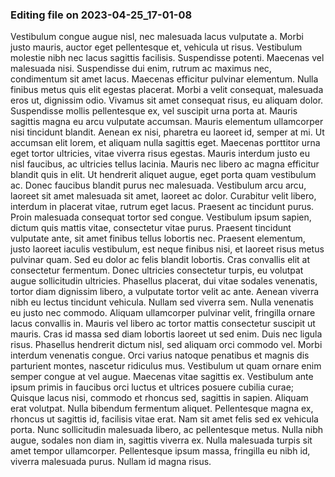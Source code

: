 

### Editing file on 2023-04-25_17-01-08

Vestibulum congue augue nisl, nec malesuada lacus vulputate a. Morbi justo mauris, auctor eget pellentesque et, vehicula ut risus. Vestibulum molestie nibh nec lacus sagittis facilisis. Suspendisse potenti. Maecenas vel malesuada nisi. Suspendisse dui enim, rutrum ac maximus nec, condimentum sit amet lacus. Maecenas efficitur pulvinar elementum. Nulla finibus metus quis elit egestas placerat. Morbi a velit consequat, malesuada eros ut, dignissim odio. Vivamus sit amet consequat risus, eu aliquam dolor. Suspendisse mollis pellentesque ex, vel suscipit urna porta at. Mauris sagittis magna eu arcu vulputate accumsan. Mauris elementum ullamcorper nisi tincidunt blandit. Aenean ex nisi, pharetra eu laoreet id, semper at mi. Ut accumsan elit lorem, et aliquam nulla sagittis eget.
Maecenas porttitor urna eget tortor ultricies, vitae viverra risus egestas. Mauris interdum justo eu nisl faucibus, ac ultricies tellus lacinia. Mauris nec libero ac magna efficitur blandit quis in elit. Ut hendrerit aliquet augue, eget porta quam vestibulum ac. Donec faucibus blandit purus nec malesuada. Vestibulum arcu arcu, laoreet sit amet malesuada sit amet, laoreet ac dolor. Curabitur velit libero, interdum in placerat vitae, rutrum eget lacus. Praesent ac tincidunt purus. Proin malesuada consequat tortor sed congue. Vestibulum ipsum sapien, dictum quis mattis vitae, consectetur vitae purus. Praesent tincidunt vulputate ante, sit amet finibus tellus lobortis nec. Praesent elementum, justo laoreet iaculis vestibulum, est neque finibus nisi, et laoreet risus metus pulvinar quam. Sed eu dolor ac felis blandit lobortis. Cras convallis elit at consectetur fermentum. Donec ultricies consectetur turpis, eu volutpat augue sollicitudin ultricies.
Phasellus placerat, dui vitae sodales venenatis, tortor diam dignissim libero, a vulputate tortor velit ac ante. Aenean viverra nibh eu lectus tincidunt vehicula. Nullam sed viverra sem. Nulla venenatis eu justo nec commodo. Aliquam ullamcorper pulvinar velit, fringilla ornare lacus convallis in. Mauris vel libero ac tortor mattis consectetur suscipit ut mauris. Cras id massa sed diam lobortis laoreet ut sed enim. Duis nec ligula risus. Phasellus hendrerit dictum nisl, sed aliquam orci commodo vel. Morbi interdum venenatis congue. Orci varius natoque penatibus et magnis dis parturient montes, nascetur ridiculus mus. Vestibulum ut quam ornare enim semper congue at vel augue. Maecenas vitae sagittis ex. Vestibulum ante ipsum primis in faucibus orci luctus et ultrices posuere cubilia curae; Quisque lacus nisi, commodo et rhoncus sed, sagittis in sapien.
Aliquam erat volutpat. Nulla bibendum fermentum aliquet. Pellentesque magna ex, rhoncus ut sagittis id, facilisis vitae erat. Nam sit amet felis sed ex vehicula porta. Nunc sollicitudin malesuada libero, ac pellentesque metus. Nulla nibh augue, sodales non diam in, sagittis viverra ex. Nulla malesuada turpis sit amet tempor ullamcorper. Pellentesque ipsum massa, fringilla eu nibh id, viverra malesuada purus. Nullam id magna risus.


